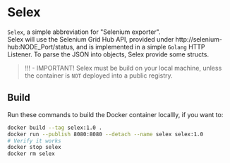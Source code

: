 # Selex

`Selex`, a simple abbreviation for "Selenium exporter".  
Selex will use the Selenium Grid Hub API, provided under http://selenium-hub:NODE_Port/status, and is implemented in a simple `Golang` HTTP Listener. To parse the JSON into objects, Selex provide some structs. 

> !!! - IMPORTANT! Selex must be build on your local machine, unless the container is `NOT` deployed into a public registry.

## Build

Run these commands to build the Docker container locallly, if you want to:
````bash
docker build --tag selex:1.0 .
docker run --publish 8080:8080 --detach --name selex selex:1.0 
# Verify it works
docker stop selex
docker rm selex
```` 